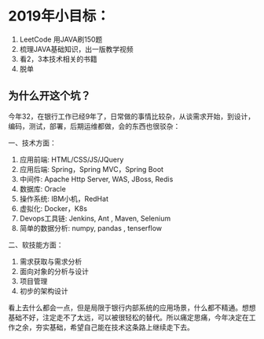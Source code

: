 # 2019年小目标：
1. LeetCode 用JAVA刷150题
2. 梳理JAVA基础知识，出一版教学视频
3. 看2，3本技术相关的书籍
4. 脱单

## 为什么开这个坑？
今年32，在银行工作已经9年了，日常做的事情比较杂，从谈需求开始，到设计，编码，测试，部署，后期运维都做，会的东西也很驳杂：

一、技术方面：
1. 应用前端: HTML/CSS/JS/JQuery
2. 应用后端: Spring，Spring MVC，Spring Boot
3. 中间件: Apache Http Server, WAS, JBoss, Redis 
4. 数据库: Oracle
5. 操作系统: IBM小机，RedHat
6. 虚拟化: Docker，K8s
7. Devops工具链: Jenkins, Ant , Maven, Selenium 
8. 简单的数据分析: numpy, pandas , tenserflow

二、软技能方面：
1. 需求获取与需求分析
2. 面向对象的分析与设计
3. 项目管理
4. 初步的架构设计

看上去什么都会一点，但是局限于银行内部系统的应用场景，什么都不精通。想想基础不好，注定走不了太远，可以被很轻松的替代。所以痛定思痛，今年决定在工作之余，夯实基础，希望自己能在技术这条路上继续走下去。
